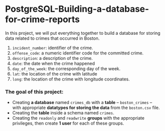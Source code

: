 # PostgreSQL-Building-a-database-for-crime-reports
In this project, we will put everything together to build a database for storing data related to crimes that occurred in Boston. 

1. `incident_number`: identifier of the crime. 
2. `offense_code`: a numeric identifier code for the committed crime. 
3. `description`: a description of the crime. 
4. `date`: the date when the crime happened
5. `day_of_the_week`: the corresponding day of the week. 
6. `lat`: the location of the crime with latitude 
7. `long`: the location of the crime with longitude coordinates.

### The goal of this project:
- Creating **a database** named `crimes_db` with a **table** – `boston_crimes` – with appropriate **datatypes for storing the data** from the `boston.csv` file. 
- Creating the **table** inside a schema named `crimes`. 
- Creating the `readonly` and `readwrite` **groups** with the appropriate privileges, then create **1 user** for each of these groups.
